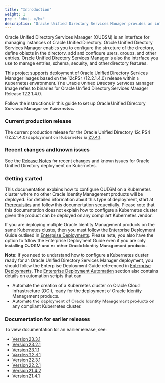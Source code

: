 ```yaml
---
title: "Introduction"
weight: 1
pre : "<b>1. </b>"
description: "Oracle Unified Directory Services Manager provides an interface for managing instances of Oracle Unified Directory"
---
```


Oracle Unified Directory Services Manager (OUDSM) is an interface for managing instances of Oracle Unified Directory. Oracle Unified Directory Services Manager enables you to configure the structure of the directory, define objects in the directory, add and configure users, groups, and other entries. Oracle Unified Directory Services Manager is also the interface you use to manage entries, schema, security, and other directory features.

This project supports deployment of Oracle Unified Directory Services Manager images based on the 12cPS4 (12.2.1.4.0) release within a Kubernetes environment. The Oracle Unified Directory Services Manager Image refers to binaries for Oracle Unified Directory Services Manager Release 12.2.1.4.0.

Follow the instructions in this guide to set up Oracle Unified Directory Services Manager on Kubernetes.

### Current production release

The current production release for the Oracle Unified Directory 12c PS4 (12.2.1.4.0) deployment on Kubernetes is [23.4.1](https://github.com/oracle/fmw-kubernetes/releases).

### Recent changes and known issues

See the [Release Notes](../release-notes) for recent changes and known issues for Oracle Unified Directory deployment on Kubernetes.

### Getting started

This documentation explains how to configure OUDSM on a Kubernetes cluster where no other Oracle Identity Management products will be deployed. For detailed information about this type of deployment, start at [Prerequisites](../prerequisites) and follow this documentation sequentially. Please note that this documentation does not explain how to configure a Kubernetes cluster given the product can be deployed on any compliant Kubernetes vendor.

If you are deploying multiple Oracle Identity Management products on the same Kubernetes cluster, then you must follow the Enterprise Deployment Guide outlined in [Enterprise Deployments](../../enterprise-deployments). 
Please note, you also have the option to follow the Enterprise Deployment Guide even if you are only installing OUDSM and no other Oracle Identity Management products.

**Note**: If you need to understand how to configure a Kubernetes cluster ready for an Oracle Unified Directory Services Manager deployment, you should follow the Enterprise Deployment Guide referenced in [Enterprise Deployments](../../enterprise-deployments). The [Enterprise Deployment Automation](../../enterprise-deployments/enterprise-deployment-automation) section also contains details on automation scripts that can:

   + Automate the creation of a Kubernetes cluster on Oracle Cloud Infrastructure (OCI), ready for the deployment of Oracle Identity Management products. 
   + Automate the deployment of Oracle Identity Management products on any compliant Kubernetes cluster.

### Documentation for earlier releases

To view documentation for an earlier release, see:

* [Version 23.3.1](https://oracle.github.io/fmw-kubernetes/23.3.1/idm-products/oudsm/)
* [Version 23.2.1](https://oracle.github.io/fmw-kubernetes/23.2.1/idm-products/oudsm/)
* [Version 23.1.1](https://oracle.github.io/fmw-kubernetes/23.1.1/idm-products/oudsm/)
* [Version 22.4.1](https://oracle.github.io/fmw-kubernetes/22.4.1/oudsm/)
* [Version 22.3.1](https://oracle.github.io/fmw-kubernetes/22.3.1/oudsm/)
* [Version 22.2.1](https://oracle.github.io/fmw-kubernetes/22.2.1/oudsm/)
* [Version 21.4.2](https://oracle.github.io/fmw-kubernetes/21.4.2/oudsm/)
* [Version 21.4.1](https://oracle.github.io/fmw-kubernetes/21.4.1/oudsm/)